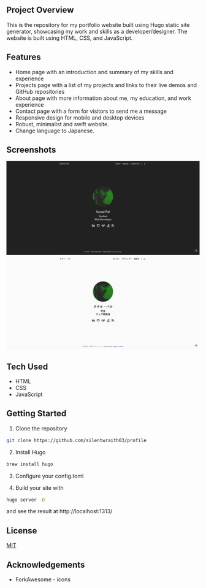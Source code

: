 ## Project Overview
This is the repository for my portfolio website built using Hugo static site generator, showcasing my work and skills as a developer/designer. The website is built using HTML, CSS, and JavaScript.

## Features
* Home page with an introduction and summary of my skills and experience
* Projects page with a list of my projects and links to their live demos and GitHub repositories
* About page with more information about me, my education, and work experience
* Contact page with a form for visitors to send me a message
* Responsive design for mobile and desktop devices 
* Robust, minimalist and swift website.
* Change language to Japanese.

## Screenshots
<img src='images/sc1.png'>
<img src='images/sc2.png'>

## Tech Used
* HTML
* CSS
* JavaScript

## Getting Started

1. Clone the repository
```bash
git clone https://github.com/silentwraith03/profile
```
2. Install Hugo
```bash
brew install hugo
```
3. Configure your config.toml

4. Build your site with 
```bash
hugo server -D
``` 
   and see the result at http://localhost:1313/
## License
[MIT](LICENSE)

## Acknowledgements 
* ForkAwesome - icons